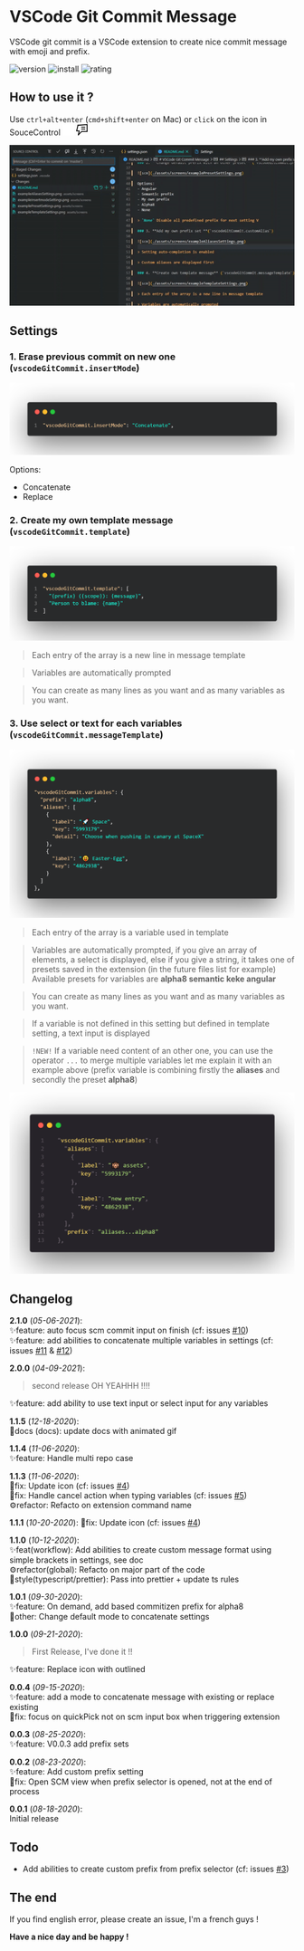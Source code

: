 # VSCode Git Commit Message

VSCode git commit is a VSCode extension to create nice commit message with emoji and prefix.

![version](https://vsmarketplacebadge.apphb.com/version-short/rioukkevin.vscode-git-commit.svg?style=for-the-badge&color=dd4739)
![install](https://vsmarketplacebadge.apphb.com/installs/rioukkevin.vscode-git-commit.svg?style=for-the-badge&color=dd4739)
![rating](https://vsmarketplacebadge.apphb.com/rating-star/rioukkevin.vscode-git-commit.svg?style=for-the-badge&color=dd4739)

## How to use it ?

Use `ctrl+alt+enter` (`cmd+shift+enter` on Mac) or `click` on the icon in SouceControl
<img src="./assets/icon_black.png" width="20">
<img src="./assets/icon_light.png" width="20">

![howto](./assets/screens/howto.gif)

## Settings

### 1. **Erase previous commit on new one** (`vscodeGitCommit.insertMode`)

![scm](./assets/settings/insertMode.png)

Options:

- Concatenate
- Replace

### 2. **Create my own template message** (`vscodeGitCommit.template`)

![scm](./assets/settings/template.png)

> Each entry of the array is a new line in message template

> Variables are automatically prompted

> You can create as many lines as you want and as many variables as you want.

### 3. **Use select or text for each variables** (`vscodeGitCommit.messageTemplate`)

![scm](./assets/settings/variables.png)

> Each entry of the array is a variable used in template

> Variables are automatically prompted, if you give an array of elements, a select is displayed, else if you give a string, it takes one of presets saved in the extension (in the future files list for example)
> Available presets for variables are **alpha8 semantic keke angular**

> You can create as many lines as you want and as many variables as you want.

> If a variable is not defined in this setting but defined in template setting, a text input is displayed

> `!NEW!` If a variable need content of an other one, you can use the operator `...` to merge multiple variables let me explain it with an example above (prefix variable is combining firstly the **aliases** and secondly the preset **alpha8**)

![scm](./assets/settings/variablesMerge.png)

## Changelog

**2.1.0** (_05-06-2021_):  
✨feature: auto focus scm commit input on finish (cf: issues [#10](https://github.com/rioukkevin/vscode-git-commit/issues/10))  
✨feature: add abilities to concatenate multiple variables in settings (cf: issues [#11](https://github.com/rioukkevin/vscode-git-commit/issues/11) & [#12](https://github.com/rioukkevin/vscode-git-commit/issues/12))

**2.0.0** (_04-09-2021_):

> second release OH YEAHHH !!!!

✨feature: add ability to use text input or select input for any variables

**1.1.5** (_12-18-2020_):  
📄docs (docs): update docs with animated gif

**1.1.4** (_11-06-2020_):  
✨feature: Handle multi repo case

**1.1.3** (_11-06-2020_):  
🐞fix: Update icon (cf: issues [#4](https://github.com/rioukkevin/vscode-git-commit/issues/4))  
🐞fix: Handle cancel action when typing variables (cf: issues [#5](https://github.com/rioukkevin/vscode-git-commit/issues/5))  
⚙️refactor: Refacto on extension command name

**1.1.1** (_10-20-2020_):
🐞fix: Update icon (cf: issues [#4](https://github.com/rioukkevin/vscode-git-commit/issues/4))

**1.1.0** (_10-12-2020_):  
✨feat(workflow): Add abilities to create custom message format using simple brackets in settings, see doc  
⚙️refactor(global): Refacto on major part of the code  
🌈style(typescript/prettier): Pass into prettier + update ts rules

**1.0.1** (_09-30-2020_):  
✨feature: On demand, add based commitizen prefix for alpha8  
🔵other: Change default mode to concatenate settings

**1.0.0** (_09-21-2020_):

> First Release, I've done it !!

✨feature: Replace icon with outlined

**0.0.4** (_09-15-2020_):  
✨feature: add a mode to concatenate message with existing or replace existing  
🐞fix: focus on quickPick not on scm input box when triggering extension

**0.0.3** (_08-25-2020_):  
✨feature: V0.0.3 add prefix sets

**0.0.2** (_08-23-2020_):  
✨feature: Add custom prefix setting  
🐞fix: Open SCM view when prefix selector is opened, not at the end of process

**0.0.1** (_08-18-2020_):  
Initial release

## Todo

- Add abilities to create custom prefix from prefix selector (cf: issues [#3](https://github.com/rioukkevin/vscode-git-commit/issues/3))

## The end

If you find english error, please create an issue, I'm a french guys !

**Have a nice day and be happy !**
